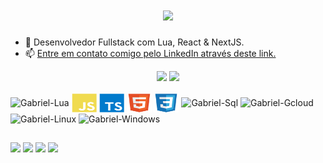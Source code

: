 <h1 align="center">
  <a href="https://github.com/gabinfinity">
    <img src="https://readme-typing-svg.herokuapp.com/?lines=Olá+👋;Me+chamo+Gabriel+Manzoni;Tenho+23+anos...;Muito+prazer!&center=true&size=25">
  </a>
</h1>

- 🔭 Desenvolvedor Fullstack com Lua, React & NextJS.
- 📫 [Entre em contato comigo pelo LinkedIn através deste link.](https://www.linkedin.com/in/gabriel-manzoni-bb4796249/)

<div align="center">
  <a href="https://github.com/gabinfinity"></a>
  <img height="180em" src="https://github-readme-stats.vercel.app/api?username=gabinfinity&show_icons=true&theme=dracula&include_all_commits=true&count_private=true"/>
  <img height="180em" src="https://github-readme-stats.vercel.app/api/top-langs/?username=gabinfinity&layout=compact&langs_count=7&theme=dracula"/>
</div>

<div style="display: inline_block"><br>
  <img align="center" alt="Gabriel-Lua" height="30" width="40" src="https://cdn.jsdelivr.net/gh/devicons/devicon/icons/lua/lua-original.svg">
  <img align="center" alt="Gabriel-Js" height="30" width="40" src="https://raw.githubusercontent.com/devicons/devicon/master/icons/javascript/javascript-plain.svg">
  <img align="center" alt="Gabriel-Ts" height="30" width="40" src="https://raw.githubusercontent.com/devicons/devicon/master/icons/typescript/typescript-plain.svg">
  <img align="center" alt="Gabriel-HTML" height="30" width="40" src="https://raw.githubusercontent.com/devicons/devicon/master/icons/html5/html5-original.svg">
  <img align="center" alt="Gabriel-CSS" height="30" width="40" src="https://raw.githubusercontent.com/devicons/devicon/master/icons/css3/css3-original.svg">
  <img align="center" alt="Gabriel-Sql" height="30" width="40" src="https://cdn.jsdelivr.net/gh/devicons/devicon/icons/mysql/mysql-original.svg">
  <img align="center" alt="Gabriel-Gcloud" height="30" width="40" src="https://cdn.jsdelivr.net/gh/devicons/devicon/icons/googlecloud/googlecloud-original.svg">
  <img align="center" alt="Gabriel-Linux" height="30" width="40" src="https://cdn.jsdelivr.net/gh/devicons/devicon/icons/linux/linux-original.svg">
  <img align="center" alt="Gabriel-Windows" height="30" width="40" src="https://cdn.jsdelivr.net/gh/devicons/devicon/icons/windows8/windows8-original.svg">
</div>

##

<div>
  <a href="https://instagram.com/gabmzni" target="_blank"><img src="https://img.shields.io/badge/-Instagram-%23E4405F?style=for-the-badge&logo=instagram&logoColor=white" target="_blank"></a>
  <a href="https://www.facebook.com/soimgabriel" target="_blank"><img src="https://img.shields.io/badge/-Facebook-%230077B5?style=for-the-badge&logo=facebook&logoColor=white" target="_blank"></a>
  <a href = "mailto:gabmzni@gmail.com"><img src="https://img.shields.io/badge/-Gmail-%23333?style=for-the-badge&logo=gmail&logoColor=white" target="_blank"></a>
  <a href="https://www.linkedin.com/in/gabriel-manzoni-bb4796249/" target="_blank"><img src="https://img.shields.io/badge/-LinkedIn-%230077B5?style=for-the-badge&logo=linkedin&logoColor=white" target="_blank"></a> 
</div>
